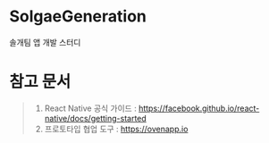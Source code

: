 # SolgaeGeneration
솔개팀 앱 개발 스터디
  
# 참고 문서
> 1. React Native 공식 가이드 : https://facebook.github.io/react-native/docs/getting-started
> 2. 프로토타입 협업 도구 : https://ovenapp.io
